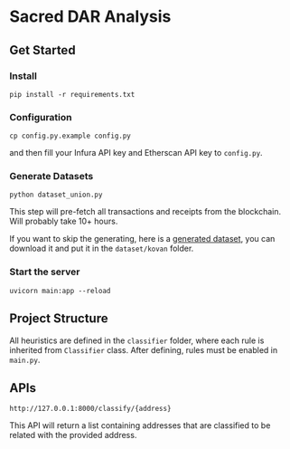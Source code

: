 # Sacred DAR Analysis

## Get Started
### Install

```
pip install -r requirements.txt
```

### Configuration

```
cp config.py.example config.py
```

and then fill your Infura API key and Etherscan API key to `config.py`.

### Generate Datasets

```
python dataset_union.py
```

This step will pre-fetch all transactions and receipts from the blockchain. Will probably take 10+ hours.

If you want to skip the generating, here is a [generated dataset](https://drive.google.com/file/d/1ZWXeFg_GDjSB7Lw3YPsRB60s6pA57C6c/view?usp=sharing), you can download it and put it in the `dataset/kovan` folder.

### Start the server

```
uvicorn main:app --reload
```

## Project Structure

All heuristics are defined in the `classifier` folder, where each rule is inherited from `Classifier` class. After defining, rules must be enabled in `main.py`.

## APIs

```
http://127.0.0.1:8000/classify/{address}
```

This API will return a list containing addresses that are classified to be related with the provided address.
